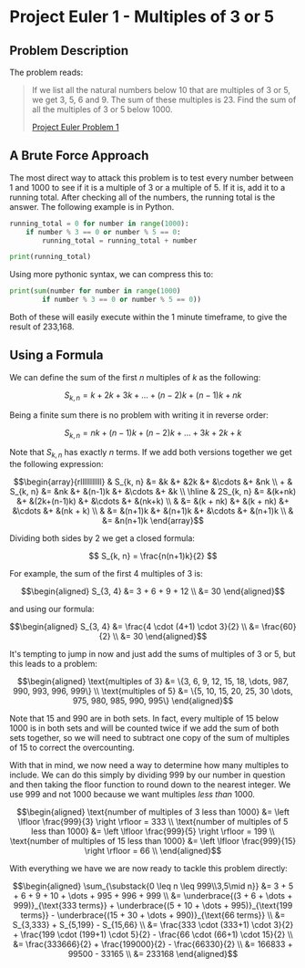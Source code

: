 # Project Euler 1 - Multiples of 3 or 5

## Problem Description
The problem reads:

> If we list all the natural numbers below 10 that are multiples of 3 or 5, we
> get 3, 5, 6 and 9. The sum of these multiples is 23. Find the sum of all the
> multiples of 3 or 5 below 1000.
>
> [Project Euler Problem 1](https://projecteuler.net/problem=1)

## A Brute Force Approach
The most direct way to attack this problem is to test every number between 1 and
1000 to see if it is a multiple of 3 or a multiple of 5. If it is, add it to a
running total. After checking all of the numbers, the running total is the
answer. The following example is in Python.

```python
running_total = 0 for number in range(1000):
    if number % 3 == 0 or number % 5 == 0:
        running_total = running_total + number

print(running_total)
```

Using more pythonic syntax, we can compress this to:

```python
print(sum(number for number in range(1000)
        if number % 3 == 0 or number % 5 == 0))
```

Both of these will easily execute within the 1 minute timeframe, to give the
result of 233,168.

## Using a Formula
We can define the sum of the first $n$ multiples of $k$ as the following:

$$ S_{k, n} = k + 2k + 3k + \dots + (n-2)k + (n-1)k + nk $$

Being a finite sum there is no problem with writing it in reverse order:

$$S_{k, n} = nk + (n-1)k + (n-2)k + \dots + 3k + 2k + k $$
    
Note that $S_{k,n}$ has exactly $n$ terms. If we add both versions together we
get the following expression:

$$\begin{array}{rlllllllllll}
    & S_{k, n} &= &k &+ &2k &+ &\cdots &+ &nk \\
    + & S_{k, n} &= &nk &+ &(n-1)k &+ &\cdots &+ &k \\
    \hline & 2S_{k, n} &= &(k+nk) &+ &(2k+(n-1)k) &+ &\cdots &+ &(nk+k) \\
    & &= &(k + nk) &+ &(k + nk) &+ &\cdots &+ &(nk + k) \\
    & &= &(n+1)k &+ &(n+1)k &+ &\cdots &+ &(n+1)k \\
    & &= &n(n+1)k
\end{array}$$

Dividing both sides by 2 we get a closed formula:

$$ S_{k, n} = \frac{n(n+1)k}{2} $$

For example, the sum of the first 4 multiples of 3 is:

$$\begin{aligned}
    S_{3, 4} &= 3 + 6 + 9 + 12 \\
    &= 30
\end{aligned}$$ 

and using our formula:

$$\begin{aligned}
    S_{3, 4} &= \frac{4 \cdot (4+1) \cdot 3}{2} \\
    &= \frac{60}{2} \\
    &= 30
\end{aligned}$$ 

It's tempting to jump in now and just add the sums of multiples of 3 or 5, but
this leads to a problem:

$$\begin{aligned}
    \text{multiples of 3} &= \{3, 6, 9, 12, 15, 18, \dots, 987, 990, 993, 996,
                            999\} \\
    \text{multiples of 5} &= \{5, 10, 15, 20, 25, 30 \dots, 975, 980, 985, 990,
                            995\}
\end{aligned}$$ 

Note that 15 and 990 are in both sets. In fact, every multiple of 15 below 1000
is in both sets and will be counted twice if we add the sum of both sets
together, so we will need to subtract one copy of the sum of multiples of 15 to
correct the overcounting.

With that in mind, we now need a way to determine how many multiples to include.
We can do this simply by dividing 999 by our number in question and then taking
the floor function to round down to the nearest integer. We use 999 and not 1000
because we want multiples *less than* 1000.

$$\begin{aligned}
    \text{number of multiples of 3 less than 1000}
        &= \left \lfloor \frac{999}{3} \right \rfloor = 333 \\
    \text{number of multiples of 5 less than 1000}
        &= \left \lfloor \frac{999}{5} \right \rfloor = 199 \\
    \text{number of multiples of 15 less than 1000}
        &= \left \lfloor \frac{999}{15} \right \rfloor = 66 \\
\end{aligned}$$ 

With everything we have we are now ready to tackle this problem directly:

$$\begin{aligned}
    \sum_{\substack{0 \leq n \leq 999\\3,5\mid n}}
    &= 3 + 5 + 6 + 9 + 10 + \dots + 995 + 996 + 999 \\
    &= \underbrace{(3 + 6 + \dots + 999)}_{\text{333 terms}}
    + \underbrace{(5 + 10 + \dots + 995)}_{\text{199 terms}}
    - \underbrace{(15 + 30 + \dots + 990)}_{\text{66 terms}} \\
    &= S_{3,333} + S_{5,199} - S_{15,66} \\
    &= \frac{333 \cdot (333+1) \cdot 3}{2}
        + \frac{199 \cdot (199+1) \cdot 5}{2}
        - \frac{66 \cdot (66+1) \cdot 15}{2} \\
    &= \frac{333666}{2} + \frac{199000}{2} - \frac{66330}{2} \\
    &= 166833 + 99500 - 33165 \\
    &= 233168
\end{aligned}$$
